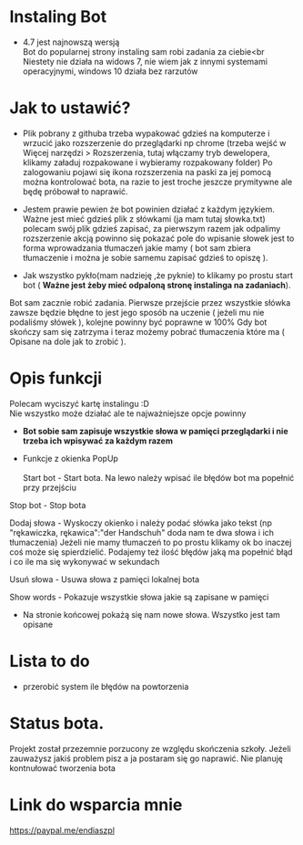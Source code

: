 # Instaling Bot
* 4.7 jest najnowszą wersją<br>
Bot do popularnej strony instaling sam robi zadania za ciebie<br
Niestety nie działa na widows 7, nie wiem jak z innymi systemami operacyjnymi, windows 10 działa bez rarzutów 

# Jak to ustawić?

* Plik pobrany z githuba trzeba wypakować gdzieś na komputerze i wrzucić jako rozszerzenie do przeglądarki np chrome (trzeba wejść w Więcej narzędzi > Rozszerzenia, tutaj włączamy tryb dewelopera, klikamy załaduj rozpakowane i wybieramy rozpakowany folder)
Po zalogowaniu pojawi się ikona rozszerzenia na paski za jej pomocą można kontrolować bota, na razie to jest troche jeszcze prymitywne ale będę próbował to naprawić.

* Jestem prawie pewien że bot powinien działać z każdym językiem.
Ważne jest mieć gdzieś plik z słówkami (ja mam tutaj słowka.txt) polecam swój plik gdzieś zapisać, za pierwszym razem jak odpalimy rozszerzenie akcją powinno się pokazać pole do wpisanie słowek jest to forma wprowadzania tłumaczeń jakie mamy ( bot sam zbiera tłumaczenie i można je sobie samemu zapisać gdzieś to opiszę ).

* Jak wszystko pykło(mam nadzieję ,że pyknie) to klikamy po prostu start bot ( <b>____Ważne jest żeby mieć odpaloną stronę instalinga na zadaniach____</b>).

Bot sam zacznie robić zadania. Pierwsze przejście przez wszystkie słówka zawsze będzie błędne to jest jego sposób na uczenie ( jeżeli mu nie podaliśmy słówek ), kolejne powinny być poprawne w 100%
Gdy bot skończy sam się zatrzyma i teraz możemy pobrać tłumaczenia które ma ( Opisane na dole jak to zrobić ).

# Opis funkcji
Polecam wyciszyć kartę instalingu :D<br>
Nie wszystko może działać ale te najważniejsze opcje powinny
* <b>Bot sobie sam zapisuje wszystkie słowa w pamięci przeglądarki i nie trzeba ich wpisywać za każdym razem</b>

* Funkcje z okienka PopUp <br><br>
Start bot - Start bota. Na lewo należy wpisać ile błędów bot ma popełnić przy przejściu<br>

Stop bot - Stop bota<br>

Dodaj słowa - Wyskoczy okienko i należy podać słówka  jako tekst (np "rękawiczka, rękawica":"der Handschuh" doda nam te dwa słowa i ich tłumaczenia) Jeżeli nie mamy tłumaczeń to po prostu klikamy ok bo inaczej coś może się spierdzielić. Podajemy też ilość błędów jaką ma popełnić błąd i co ile ma się wykonywać w sekundach<br>

Usuń słowa - Usuwa słowa z pamięci lokalnej bota <br>

Show words - Pokazuje wszystkie słowa jakie są zapisane w pamięci <br>

* Na stronie końcowej pokażą się nam nowe słowa. Wszystko jest tam opisane

# Lista to do 
* przerobić system ile błędów na powtorzenia 

# Status bota. 
Projekt został przezemnie porzucony ze względu skończenia szkoły. Jeżeli zauważysz jakiś problem pisz a ja postaram się go naprawić. Nie planuję kontnułować tworzenia bota

# Link do wsparcia mnie 
https://paypal.me/endiaszpl



